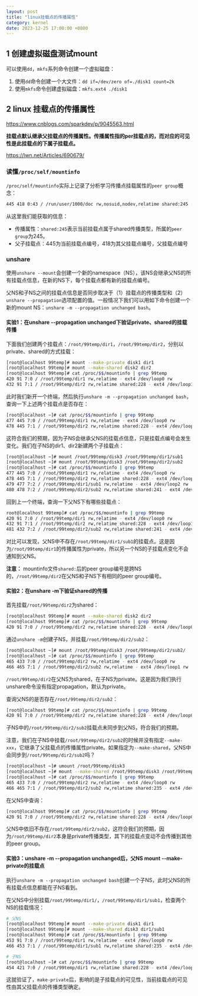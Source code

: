 ```yaml
---
layout: post
title: "linux挂载点的传播属性"
category: kernel
date: 2023-12-25 17:00:00 +0800
---
```


## 1 创建虚拟磁盘测试mount

可以使用`dd`，`mkfs`系列命令创建一个虚拟磁盘：

1. 使用`dd`命令创建一个大文件：`dd if=/dev/zero of=./disk1 count=2k`
2. 使用`mkfs`命令创建虚拟磁盘：`mkfs.ext4 ./disk1`

## 2 linux 挂载点的传播属性

<https://www.cnblogs.com/sparkdev/p/9045563.html>

**挂载点默认继承父挂载点的传播属性。传播属性指的per挂载点的，而对应的可见性是此挂载点的下属子挂载点。**

<https://lwn.net/Articles/690679/>

### 读懂`/proc/self/mountinfo`

`/proc/self/mountinfo`实际上记录了分析学习传播点挂载属性的`peer group`概念：

```bash
445 418 0:43 / /run/user/1000/doc rw,nosuid,nodev,relatime shared:245 - fuse.portal portal rw,user_id=1000,group_id=1000
```

从这里我们能获取的信息：

* 传播属性：`shared:245`表示当前挂载点属于shared传播类型，所属的`peer group`为245。
* 父子挂载点：445为当前挂载点编号，418为其父挂载点编号，父挂载点编号

### unshare

使用`unshare --mount`会创建一个新的namespace（NS），该NS会继承父NS的所有挂载点信息，在新的NS下，每个挂载点都有新的挂载点编号。

父NS和子NS之间的挂载点信息是否同步取决于（1）挂载点的传播类型和（2）`unshare --propagation`选项配置的值。一般情况下我们可以用如下命令创建一个新的mount NS：`unshare -m --propagation unchanged bash`。

#### 实验1：在unshare --propagation unchanged下验证private、shared的挂载传播

下面我们创建两个挂载点：`/root/99temp/dir1`，`/root/99temp/dir2`，分别以private、shared的方式挂载：

```bash
[root@localhost 99temp]# mount --make-private disk1 dir1
[root@localhost 99temp]# mount --make-shared disk2 dir2
[root@localhost 99temp]# cat /proc/$$/mountinfo | grep 99temp
420 91 7:0 / /root/99temp/dir1 rw,relatime - ext4 /dev/loop0 rw
432 91 7:1 / /root/99temp/dir2 rw,relatime shared:228 - ext4 /dev/loop1 rw
```

此时我们新开一个终端，然后执行`unshare -m --propagation unchanged bash`，查询一下上述两个挂载点是否存在：

```bash
[root@localhost ~]# cat /proc/$$/mountinfo | grep 99temp
477 445 7:0 / /root/99temp/dir1 rw,relatime - ext4 /dev/loop0 rw
478 445 7:1 / /root/99temp/dir2 rw,relatime shared:228 - ext4 /dev/loop1 rw
```

这符合我们的预期，因为子NS会继承父NS的挂载点信息，只是挂载点编号会发生变化。我们在子NS的dir1、dir2新建两个子挂载点：

```bash
[root@localhost ~]# mount /root/99temp/disk3 /root/99temp/dir1/sub1
[root@localhost ~]# mount /root/99temp/disk3 /root/99temp/dir2/sub2
[root@localhost ~]# cat /proc/$$/mountinfo | grep 99temp
477 445 7:0 / /root/99temp/dir1 rw,relatime - ext4 /dev/loop0 rw
478 445 7:1 / /root/99temp/dir2 rw,relatime shared:228 - ext4 /dev/loop1 rw
479 477 7:2 / /root/99temp/dir1/sub1 rw,relatime - ext4 /dev/loop2 rw
480 478 7:2 / /root/99temp/dir2/sub2 rw,relatime shared:241 - ext4 /dev/loop2 rw
```

回到上一个终端，查询一下父NS下有哪些挂载点：

```bash
root@localhost 99temp]# cat /proc/$$/mountinfo | grep 99temp
420 91 7:0 / /root/99temp/dir1 rw,relatime - ext4 /dev/loop0 rw
432 91 7:1 / /root/99temp/dir2 rw,relatime shared:228 - ext4 /dev/loop1 rw
481 432 7:2 / /root/99temp/dir2/sub2 rw,relatime shared:241 - ext4 /dev/loop2 rw
```

对比可以发现，父NS中不存在`/root/99temp/dir1/sub1`的挂载点。这是因为`/root/99temp/dir1`的传播属性为private，所以另一个NS的子挂载点变化不会通知到父NS。

**注意：** mountinfo文件`shared:`后的peer group编号是跨NS的，`/root/99temp/dir2`在父NS和子NS下有相同的peer group编号。

#### 实验2：在unshare -m下验证shared的传播

首先挂载`/root/99temp/dir2`为shared：

```bash
[root@localhost 99temp]# mount --make-shared disk2 dir2
[root@localhost 99temp]# cat /proc/$$/mountinfo | grep 99temp
420 91 7:0 / /root/99temp/dir2 rw,relatime shared:228 - ext4 /dev/loop0 rw
```

通过`unshare -m`创建子NS，并挂载`/root/99temp/dir2/sub2`：

```bash
[root@localhost ~]# mount /root/99temp/disk3 /root/99temp/dir2/sub2/
[root@localhost ~]# cat /proc/$$/mountinfo | grep 99temp
465 433 7:0 / /root/99temp/dir2 rw,relatime - ext4 /dev/loop0 rw
466 465 7:1 / /root/99temp/dir2/sub2 rw,relatime - ext4 /dev/loop1 rw
```

`/root/99temp/dir2`在父NS为shared，在子NS为private。这是因为我们执行unshare命令没有指定propagation，默认为private。

查询父NS的是否存在`/root/99temp/dir2/sub2`：

```bash
[root@localhost 99temp]# cat /proc/$$/mountinfo | grep 99temp
420 91 7:0 / /root/99temp/dir2 rw,relatime shared:228 - ext4 /dev/loop0 rw
```

子NS中的`/root/99temp/dir2/sub2`挂载点未同步到父NS，符合我们的预期。

注意，我们在子NS中挂载`/root/99temp/dir2/sub2`的时候并没有指定`--make-xxx`，它继承了父挂载点的传播属性private。如果指定为`--make-shared`，父NS中会同步到`/root/99temp/dir2/sub2`吗？

```bash
[root@localhost ~]# umount /root/99temp/disk3
[root@localhost ~]# mount --make-shared /root/99temp/disk3 /root/99temp/dir2/sub2
[root@localhost ~]# cat /proc/$$/mountinfo | grep 99temp
465 433 7:0 / /root/99temp/dir2 rw,relatime - ext4 /dev/loop0 rw
466 465 7:1 / /root/99temp/dir2/sub2 rw,relatime shared:235 - ext4 /dev/loop1 rw
```

在父NS中查询：

```bash
[root@localhost 99temp]# cat /proc/$$/mountinfo | grep 99temp
420 91 7:0 / /root/99temp/dir2 rw,relatime shared:228 - ext4 /dev/loop0 rw
```

父NS中依旧不存在`/root/99temp/dir2/sub2`，这符合我们的预期，因为`/root/99temp/dir2`本身是private传播类型，其下的挂载点变动不会传播到其他的peer group。

#### 实验3：unshare -m --propagation unchanged后，父NS mount --make-private的挂载点

执行`unshare -m --propagation unchanged bash`创建一个子NS，此时父NS的所有挂载点信息都能在子NS看到。

在父NS中分别挂载`/root/99temp/dir1/`，`/root/99temp/dir1/sub1`，检查两个NS的挂载情况：

```bash
# 父NS
[root@localhost 99temp]# mount --make-private disk1 dir1
[root@localhost 99temp]# mount --make-shared disk3 dir1/sub1
[root@localhost 99temp]# cat /proc/$$/mountinfo | grep 99temp
453 91 7:0 / /root/99temp/dir1 rw,relatime - ext4 /dev/loop0 rw
466 453 7:1 / /root/99temp/dir1/sub1 rw,relatime shared:235 - ext4 /dev/loop1 rw

# 子NS
[root@localhost ~]# cat /proc/$$/mountinfo | grep 99temp
454 421 7:0 / /root/99temp/dir1 rw,relatime shared:228 - ext4 /dev/loop0 rw
```

这就验证了，`make-private`后，影响的是子挂载点的可见性，当前挂载点的可见性由其父挂载点的传播类型确定。

